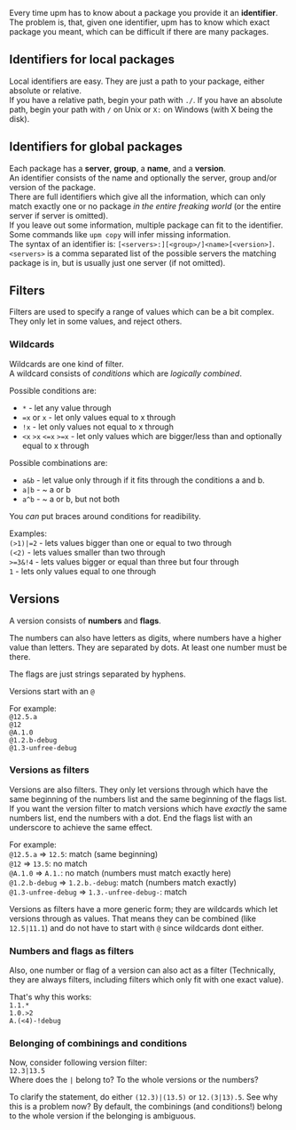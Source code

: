 Every time upm has to know about a package you provide it an **identifier**. The problem is, that, given one identifier, upm has to know which exact package you meant, which can be difficult if there are many packages.

## Identifiers for local packages
Local identifiers are easy. They are just a path to your package, either absolute or relative.  
If you have a relative path, begin your path with `./`.
If you have an absolute path, begin your path with `/` on Unix or `X:` on Windows (with X being the disk).

## Identifiers for global packages
Each package has a **server**, **group**, a **name**, and a **version**.  
An identifier consists of the name and optionally the server, group and/or version of the package.  
There are full identifiers which give all the information, which can only match exactly one or no package *in the entire freaking world* (or the entire server if server is omitted).  
If you leave out some information, multiple package can fit to the identifier. Some commands like `upm copy` will infer missing information.  
The syntax of an identifier is: `[<servers>:][<group>/]<name>[<version>]`.  
`<servers>` is a comma separated list of the possible servers the matching package is in, but is usually just one server (if not omitted).

## Filters
Filters are used to specify a range of values which can be a bit complex. They only let in some values, and reject others.

### Wildcards
Wildcards are one kind of filter.  
A wildcard consists of *conditions* which are *logically combined*.  

Possible conditions are:
 * `*` - let any value through
 * `=x` or `x` - let only values equal to x through
 * `!x` - let only values not equal to x through
 * `<x` `>x` `<=x` `>=x` - let only values which are bigger/less than and optionally equal to x through

Possible combinations are:
 * `a&b` - let value only through if it fits through the conditions a and b.
 * `a|b` - ~ a or b
 * `a^b` - ~ a or b, but not both  

You *can* put braces around conditions for readibility.

Examples:  
`(>1)|=2` - lets values bigger than one or equal to two through  
`(<2)` - lets values smaller than two through  
`>=3&!4` - lets values bigger or equal than three but four through  
`1` - lets only values equal to one through  

## Versions
A version consists of **numbers** and **flags**.  

The numbers can also have letters as digits, where numbers have a higher value than letters. They are separated by dots.  At least one number must be there.  

The flags are just strings separated by hyphens.  

Versions start with an `@`

For example:  
`@12.5.a`  
`@12`  
`@A.1.0`  
`@1.2.b-debug`  
`@1.3-unfree-debug`

### Versions as filters
 
Versions are also filters. They only let versions through which have the same beginning of the numbers list and the same beginning of the flags list.  
If you want the version filter to match versions which have *exactly* the same numbers list, end the numbers with a dot. End the flags list with an underscore to achieve the same effect.  

For example:  
`@12.5.a` => `12.5`: match (same beginning)  
`@12` => `13.5`: no match  
`@A.1.0` => `A.1.`: no match (numbers must match exactly here)  
`@1.2.b-debug` => `1.2.b.-debug`: match (numbers match exactly)  
`@1.3-unfree-debug` => `1.3.-unfree-debug-`: match  

Versions as filters have a more generic form; they are wildcards which let versions through as values. That means they can be combined (like `12.5|11.1`) and do not have to start with `@` since wildcards dont either.  

### Numbers and flags as filters
Also, one number or flag of a version can also act as a filter (Technically, they are always filters, including filters which only fit with one exact value). 

That's why this works:  
`1.1.*`  
`1.0.>2`  
`A.(<4)-!debug`

### Belonging of combinings and conditions
Now, consider following version filter:  
`12.3|13.5`  
Where does the `|` belong to? To the whole versions or the numbers?  

To clarify the statement, do either `(12.3)|(13.5)` or `12.(3|13).5`. See why this is a problem now? By default, the combinings (and conditions!) belong to the whole version if the belonging is ambiguous.
